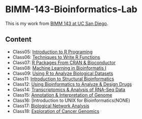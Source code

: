 # BIMM-143-Bioinformatics-Lab

This is my work from [BIMM 143 at UC San Diego](https://bioboot.github.io/bimm143_F19/).

## Content 
- Class05: [Introduction to R Programing](https://github.com/dttong3196/BIMM-143-Bioinformatics-Lab/blob/master/class05/class05.md)
- Class06: [Techniques to Write R Functions](https://github.com/dttong3196/BIMM-143-Bioinformatics-Lab/blob/master/class06/class06.md)
- Class07: [R Packages From CRAN & Bioconductor](https://github.com/dttong3196/BIMM-143-Bioinformatics-Lab/blob/master/class07/class07.md)
- Class08: [Machine Learning in Bioinformatis I](https://github.com/dttong3196/BIMM-143-Bioinformatics-Lab/blob/master/class08/class08.md)
- Class09: [Using R to Analyze Biological Datasets](https://github.com/dttong3196/BIMM-143-Bioinformatics-Lab/blob/master/class09/class09.md)
- Class11: [Introduction to Structural Bioinformatics](https://github.com/dttong3196/BIMM-143-Bioinformatics-Lab/blob/master/class11/class11.md)
- Class12: [Using Bioinformatics to Analyze & Design Drugs](https://github.com/dttong3196/BIMM-143-Bioinformatics-Lab/blob/master/class12/class12.md)
- Class14: [Transcriptomics & Analysis of RNA-Seq Data](https://github.com/dttong3196/BIMM-143-Bioinformatics-Lab/blob/master/class14/class14.md)
- Class15: [Annotation & Interpretation of Genome](https://github.com/dttong3196/BIMM-143-Bioinformatics-Lab/blob/master/class15/class15.md)
- Class16: [Introduction to UNIX for Bioinformatics(NONE)
- Class17: [Biological Network Analysis](https://github.com/dttong3196/BIMM-143-Bioinformatics-Lab/blob/master/class17/class17.md)
- Class18: [Exploration of Cancer Genomics](https://github.com/dttong3196/BIMM-143-Bioinformatics-Lab/blob/master/class18/class18.md)
